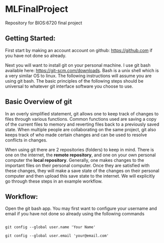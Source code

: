 # MLFinalProject
Repository for BIOS:6720 final project

## Getting Started:

First start by making an account account on github: https://github.com if you have not done so already.

Next you will want to install git on your personal machine. I use git bash available here: https://git-scm.com/downloads. Bash is a unix shell which is a very similar OS to linux. The following instructions will assume you are using git bash. The basic principles of the following steps should be universal to whatever git interface software you choose to use.

## Basic Overview of git

In an overly simplified statement, git allows one to keep track of changes to files through various functions. Common functions used are saving a copy of the current files to memory and reverting files back to a previously saved state. When multiple people are collaborating on the same project, git also keeps track of who made certain changes and can be used to resolve conflicts in changes.

When using git there are 2 repositories (folders) to keep in mind. There is one on the internet, the **remote repository**, and one on your own personal computer the **local repository**. Generally, one makes changes to the important files on their personal computer. Once they are satisfied with these changes, they will make a save state of the changes on their personal computer and then upload this save state to the internet. We will explicitly go through these steps in an example workflow.

## Workflow:

Open the git bash app. You may first want to configure your username and email if you have not done so already using the following commands

```

git config --global user.name 'Your Name'

git config --global user.email 'your@email.com'

```
